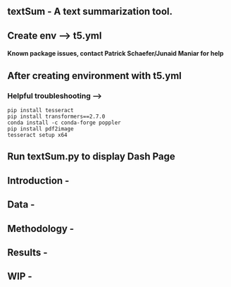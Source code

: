 ## textSum - A text summarization tool.

## Create env --> t5.yml
#### Known package issues, contact Patrick Schaefer/Junaid Maniar for help

## After creating environment with t5.yml
### Helpful troubleshooting --> 
	pip install tesseract
	pip install transformers==2.7.0
	conda install -c conda-forge poppler
	pip install pdf2image
	tesseract setup x64

## Run textSum.py to display Dash Page

## Introduction -

## Data -

## Methodology -

## Results -

## WIP -
